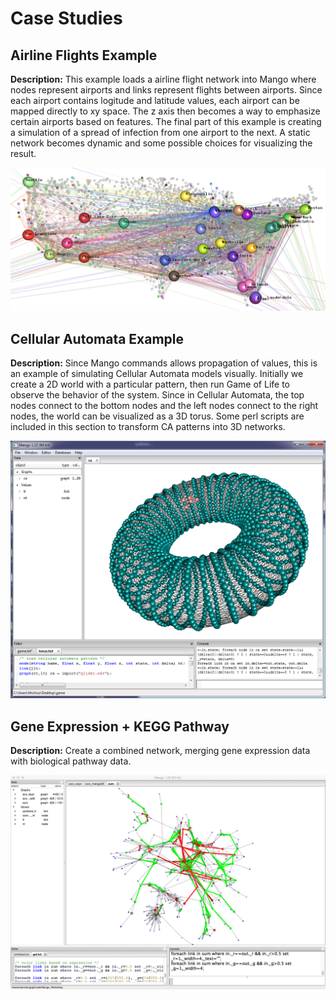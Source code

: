 # Case Studies

## Airline Flights Example

**Description:** This example loads a airline flight network into Mango where nodes represent airports and links represent flights between airports. Since each airport contains logitude and latitude values, each airport can be mapped directly to xy space. The z axis then becomes a way to emphasize certain airports based on features. The final part of this example is creating a simulation of a spread of infection from one airport to the next. A static network becomes dynamic and some possible choices for visualizing the result.

![](imgs/flights_example.png)

## Cellular Automata Example

**Description:** Since Mango commands allows propagation of values, this is an example of simulating Cellular Automata models visually. Initially we create a 2D world with a particular pattern, then run Game of Life to observe the behavior of the system. Since in Cellular Automata, the top nodes connect to the bottom nodes and the left nodes connect to the right nodes, the world can be visualized as a 3D torus. Some perl scripts are included in this section to transform CA patterns into 3D networks.

![](imgs/torus_ca_graph.png)

## Gene Expression + KEGG Pathway

**Description:** Create a combined network, merging gene expression data with biological pathway data.

![](imgs/expr07.png)
